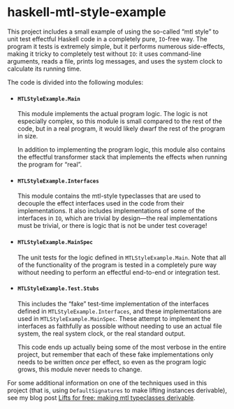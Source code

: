 # haskell-mtl-style-example

This project includes a small example of using the so-called “mtl style” to unit test effectful Haskell code in a completely pure, `IO`-free way. The program it tests is extremely simple, but it performs numerous side-effects, making it tricky to completely test without `IO`: it uses command-line arguments, reads a file, prints log messages, and uses the system clock to calculate its running time.

The code is divided into the following modules:

  - #### `MTLStyleExample.Main`

    This module implements the actual program logic. The logic is not especially complex, so this module is small compared to the rest of the code, but in a real program, it would likely dwarf the rest of the program in size.

    In addition to implementing the program logic, this module also contains the effectful transformer stack that implements the effects when running the program for “real”.

  - #### `MTLStyleExample.Interfaces`

    This module contains the mtl-style typeclasses that are used to decouple the effect interfaces used in the code from their implementations. It also includes implementations of some of the interfaces in `IO`, which are trivial by design—the real implementations must be trivial, or there is logic that is not be under test coverage!

  - #### `MTLStyleExample.MainSpec`

    The unit tests for the logic defined in `MTLStyleExample.Main`. Note that all of the functionality of the program is tested in a completely pure way without needing to perform an effectful end-to-end or integration test.

  - #### `MTLStyleExample.Test.Stubs`

    This includes the “fake” test-time implementation of the interfaces defined in `MTLStyleExample.Interfaces`, and these implementations are used in `MTLStyleExample.MainSpec`. These attempt to implement the interfaces as faithfully as possible without needing to use an actual file system, the real system clock, or the real standard output.

    This code ends up actually being some of the most verbose in the entire project, but remember that each of these fake implementations only needs to be written *once* per effect, so even as the program logic grows, this module never needs to change.

For some additional information on one of the techniques used in this project (that is, using `DefaultSignatures` to make lifting instances derivable), see my blog post [Lifts for free: making mtl typeclasses derivable][lifts-for-free].

[lifts-for-free]: https://lexi-lambda.github.io/blog/2017/04/28/lifts-for-free-making-mtl-typeclasses-derivable/
